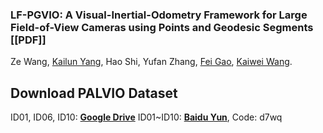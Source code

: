 ### LF-PGVIO: A Visual-Inertial-Odometry Framework for Large Field-of-View Cameras using Points and Geodesic Segments [[PDF]]
Ze Wang, [Kailun Yang](https://yangkailun.com/), Hao Shi, Yufan Zhang, [Fei Gao](http://zju-fast.com/fei-gao/), [Kaiwei Wang](http://wangkaiwei.org/indexeg.html).


## Download PALVIO Dataset
ID01, ID06, ID10: [**Google Drive**](https://drive.google.com/drive/folders/1RdnUtMulDuhWBfAgq_CLp18EgDvTrZ89?usp=sharing)
ID01~ID10: [**Baidu Yun**](https://pan.baidu.com/s/1o6TgcDwfcDIFl6n9dzsysA), Code: d7wq 
